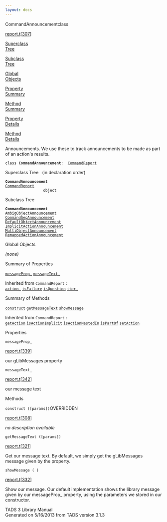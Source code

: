 ```yaml
---
layout: docs
---
```

<span class="title">CommandAnnouncement</span><span class="type">class</span>

[report.t](../file/report.t.html)\[[307](../source/report.t.html#307)\]

[Superclass  
Tree](#_SuperClassTree_)

[Subclass  
Tree](#_SubClassTree_)

[Global  
Objects](#_ObjectSummary_)

[Property  
Summary](#_PropSummary_)

[Method  
Summary](#_MethodSummary_)

[Property  
Details](#_Properties_)

[Method  
Details](#_Methods_)



Announcements. We use these to track announcements to be made as part of
an action's results.

`class `**`CommandAnnouncement`**` :   `[`CommandReport`](../object/CommandReport.html)



<span id="_SuperClassTree_"></span>



<span class="hdln">Superclass Tree</span>   (in declaration order)



**`CommandAnnouncement`**  
[`CommandReport`](../object/CommandReport.html)  
`                 object`  
<span id="_SubClassTree_"></span>



<span class="hdln">Subclass Tree</span>  



**`CommandAnnouncement`**  
[`AmbigObjectAnnouncement`](../object/AmbigObjectAnnouncement.html)  
[`CommandSepAnnouncement`](../object/CommandSepAnnouncement.html)  
[`DefaultObjectAnnouncement`](../object/DefaultObjectAnnouncement.html)  
[`ImplicitActionAnnouncement`](../object/ImplicitActionAnnouncement.html)  
[`MultiObjectAnnouncement`](../object/MultiObjectAnnouncement.html)  
[`RemappedActionAnnouncement`](../object/RemappedActionAnnouncement.html)  
<span id="_ObjectSummary_"></span>



<span class="hdln">Global Objects</span>  



*(none)* <span id="_PropSummary_"></span>



<span class="hdln">Summary of Properties</span>  



[`messageProp_`](#messageProp_) [`messageText_`](#messageText_)

Inherited from `CommandReport` :  
[`action_`](../object/CommandReport.html#action_) [`isFailure`](../object/CommandReport.html#isFailure) [`isQuestion`](../object/CommandReport.html#isQuestion) [`iter_`](../object/CommandReport.html#iter_)

<span id="_MethodSummary_"></span>



<span class="hdln">Summary of Methods</span>  



[`construct`](#construct) [`getMessageText`](#getMessageText) [`showMessage`](#showMessage)

Inherited from `CommandReport` :  
[`getAction`](../object/CommandReport.html#getAction) [`isActionImplicit`](../object/CommandReport.html#isActionImplicit) [`isActionNestedIn`](../object/CommandReport.html#isActionNestedIn) [`isPartOf`](../object/CommandReport.html#isPartOf) [`setAction`](../object/CommandReport.html#setAction)

<span id="_Properties_"></span>



<span class="hdln">Properties</span>  



<span id="messageProp_"></span>

`messageProp_`

[report.t](../file/report.t.html)\[[339](../source/report.t.html#339)\]



our gLibMessages property



<span id="messageText_"></span>

`messageText_`

[report.t](../file/report.t.html)\[[342](../source/report.t.html#342)\]



our message text



<span id="_Methods_"></span>



<span class="hdln">Methods</span>  



<span id="construct"></span>

`construct ([params])`<span class="rem">OVERRIDDEN</span>

[report.t](../file/report.t.html)\[[308](../source/report.t.html#308)\]



*no description available*



<span id="getMessageText"></span>

`getMessageText ([params])`

[report.t](../file/report.t.html)\[[321](../source/report.t.html#321)\]



Get our message text. By default, we simply get the gLibMessages message
given by the property.



<span id="showMessage"></span>

`showMessage ( )`

[report.t](../file/report.t.html)\[[332](../source/report.t.html#332)\]



Show our message. Our default implementation shows the library message
given by our messageProp\_ property, using the parameters we stored in
our constructor.





TADS 3 Library Manual  
Generated on 5/16/2013 from TADS version 3.1.3


